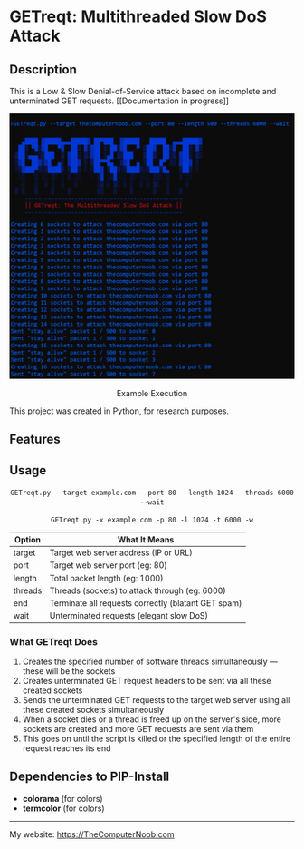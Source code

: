 # GETreqt: Multithreaded Slow DoS Attack

## Description
This is a Low & Slow Denial-of-Service attack based on incomplete and unterminated GET requests. [[Documentation in progress]]

<div align="center">
<img src="https://raw.githubusercontent.com/SHUR1K-N/GETreqt-Multithreaded-Slow-DoS-Attack/main/Images/Example%20Execution.png" >
<p>Example Execution</p>
</div>

This project was created in Python, for research purposes.

## Features


## Usage
<div align="center">

`GETreqt.py --target example.com --port 80 --length 1024 --threads 6000 --wait`

`GETreqt.py -x example.com -p 80 -l 1024 -t 6000 -w`


|Option | What It Means|
|---|---|
|target | Target web server address (IP or URL)|
|port | Target web server port (eg: 80)|
length | Total packet length (eg: 1000)|
threads | Threads (sockets) to attack through (eg: 6000)|
end | Terminate all requests correctly (blatant GET spam)|
wait | Unterminated requests (elegant slow DoS)|

</div>

### What GETreqt Does
1. Creates the specified number of software threads simultaneously — these will be the sockets
2. Creates unterminated GET request headers to be sent via all these created sockets
3. Sends the unterminated GET requests to the target web server using all these created sockets simultaneously
4. When a socket dies or a thread is freed up on the server's side, more sockets are created and more GET requests are sent via them
5. This goes on until the script is killed or the specified length of the entire request reaches its end


## Dependencies to PIP-Install
- **colorama** (for colors)
- **termcolor** (for colors)

------------

My website: https://TheComputerNoob.com
